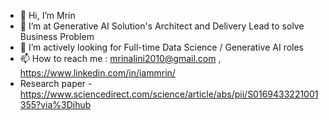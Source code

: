 - 👋 Hi, I’m Mrin
- 👀 I’m at Generative AI Solution's Architect and Delivery Lead to solve Business Problem
- 💞️ I’m actively looking for Full-time Data Science / Generative AI roles
- 📫 How to reach me : mrinalini2010@gmail.com , https://www.linkedin.com/in/iammrin/
- Research paper - https://www.sciencedirect.com/science/article/abs/pii/S0169433221001355?via%3Dihub

<!---
mrinalinigarg/mrinalinigarg is a ✨ special ✨ repository because its `README.md` (this file) appears on your GitHub profile.
You can click the Preview link to take a look at your changes.
--->
